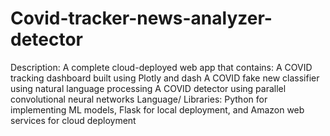 # Covid-tracker-news-analyzer-detector
Description: A complete cloud-deployed web app that contains: A  COVID tracking dashboard built using Plotly and dash A COVID fake new classifier using natural language processing A COVID detector using parallel convolutional neural networks Language/ Libraries: Python for implementing ML models, Flask for local deployment, and Amazon web services for cloud deployment
